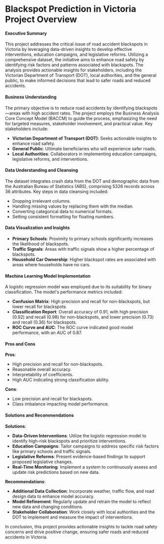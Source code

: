 # Blackspot Prediction in Victoria Project Overview

#### Executive Summary
This project addresses the critical issue of road accident blackspots in Victoria by leveraging data-driven insights to develop effective interventions, education campaigns, and legislative reforms. Utilizing a comprehensive dataset, the initiative aims to enhance road safety by identifying risk factors and patterns associated with blackspots. The analysis provides actionable insights for stakeholders, including the Victorian Department of Transport (DOT), local authorities, and the general public, to make informed decisions that lead to safer roads and reduced accidents.

#### Business Understanding
The primary objective is to reduce road accidents by identifying blackspots—areas with high accident rates. The project employs the Business Analysis Core Concept Model (BACCM) to guide the process, emphasizing the need for targeted measures, stakeholder involvement, and practical value. Key stakeholders include:
- **Victorian Department of Transport (DOT)**: Seeks actionable insights to enhance road safety.
- **General Public**: Ultimate beneficiaries who will experience safer roads.
- **Local Authorities**: Collaborators in implementing education campaigns, legislative reforms, and interventions.

#### Data Understanding and Cleansing
The dataset integrates crash data from the DOT and demographic data from the Australian Bureau of Statistics (ABS), comprising 5326 records across 36 attributes. Key steps in data cleansing included:
- Dropping irrelevant columns.
- Handling missing values by replacing them with the median.
- Converting categorical data to numerical formats.
- Setting consistent formatting for floating numbers.

#### Data Visualization and Insights
- **Primary Schools**: Proximity to primary schools significantly increases the likelihood of blackspots.
- **Traffic Signals**: Areas with traffic signals show a higher percentage of blackspots.
- **Household Car Ownership**: Higher blackspot rates are associated with areas where households have no cars.

#### Machine Learning Model Implementation
A logistic regression model was employed due to its suitability for binary classification. The model's performance metrics included:
- **Confusion Matrix**: High precision and recall for non-blackspots, but lower recall for blackspots.
- **Classification Report**: Overall accuracy of 0.91, with high precision (0.92) and recall (0.98) for non-blackspots, and lower precision (0.73) and recall (0.36) for blackspots.
- **ROC Curve and AUC**: The ROC curve indicated good model performance, with an AUC of 0.87.

#### Pros and Cons
**Pros**:
- High precision and recall for non-blackspots.
- Reasonable overall accuracy.
- Interpretability of coefficients.
- High AUC indicating strong classification ability.

**Cons**:
- Low precision and recall for blackspots.
- Class imbalance impacting model performance.

#### Solutions and Recommendations
**Solutions**:
- **Data-Driven Interventions**: Utilize the logistic regression model to identify high-risk blackspots and prioritize interventions.
- **Education Campaigns**: Tailor campaigns to address specific risk factors like primary schools and traffic signals.
- **Legislative Reforms**: Present evidence-based findings to support proposed legislative changes.
- **Real-Time Monitoring**: Implement a system to continuously assess and update risk predictions based on new data.

**Recommendations**:
- **Additional Data Collection**: Incorporate weather, traffic flow, and road design data to enhance model accuracy.
- **Model Refinement**: Regularly update and retrain the model to reflect new data and changing conditions.
- **Stakeholder Collaboration**: Work closely with local authorities and the DOT to implement and measure the impact of interventions.

In conclusion, this project provides actionable insights to tackle road safety concerns and drive positive change, ensuring safer roads and reduced accidents in Victoria.
